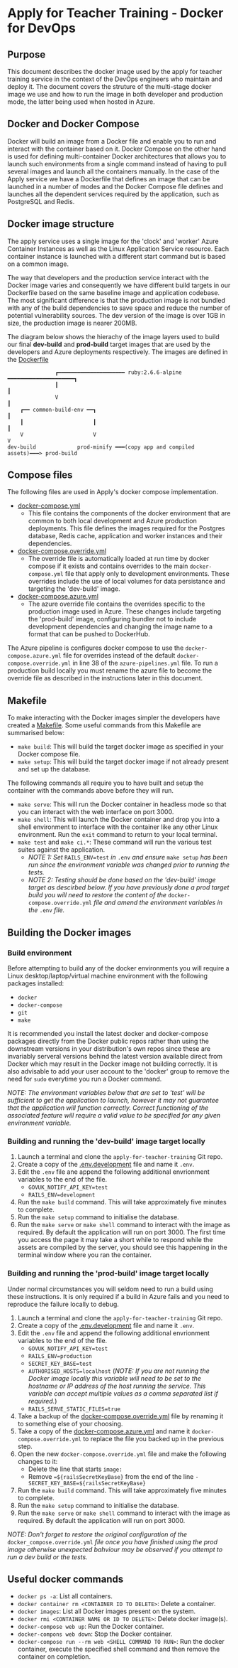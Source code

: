 # Apply for Teacher Training - Docker for DevOps

## Purpose

This document describes the docker image used by the apply for teacher training service in the context of the DevOps engineers who maintain and deploy it. The document covers the struture of the multi-stage docker image we use and how to run the image in both developer and production mode, the latter being used when hosted in Azure.

## Docker and Docker Compose

Docker will build an image from a Docker file and enable you to run and interact with the container based on it. Docker Compose on the other hand is used for defining multi-container Docker architectures that allows you to launch such environments from a single command instead of having to pull several images and launch all the containers manually. In the case of the Apply service we have a Dockerfile that defines an image that can be launched in a number of modes and the Docker Compose file defines and launches all the dependent services required by the application, such as PostgreSQL and Redis.

## Docker image structure

The apply service uses a single image for the 'clock' and 'worker' Azure Container Instances as well as the Linux Application Service resource. Each container instance is launched with a different start command but is based on a common image.

The way that developers and the production service interact with the Docker image varies and consequently we have different build targets in our Dockerfile based on the same baseline image and application codebase. The most significant difference is that the production image is not bundled with any of the build dependencies to save space and reduce the number of potential vulnerability sources. The dev version of the image is over 1GB in size, the production image is nearer 200MB.

The diagram below shows the hierachy of the image layers used to build our final **dev-build** and **prod-build** target images that are used by the developers and Azure deployments respectively. The images are defined in the [Dockerfile](../Dockerfile)

```
               ┏━━━━━━━━━━━━━━━━━━━━━ ruby:2.6.6-alpine ━━━━━━━━━━━━━━━━━━━━━┓
               ┃                                                             ┃
               V                                                             ┃
    ┏━━ common-build-env ━━┓                                                 ┃
    ┃                      ┃                                                 ┃
    V                      V                                                 V
dev-build             prod-minify ━━━(copy app and compiled assets)━━━> prod-build
```
## Compose files

The following files are used in Apply's docker compose implementation.

- [docker-compose.yml](../docker-compose.yml)
  - This file contains the components of the docker environment that are common to both local development and Azure production deployments. This file defines the images required for the Postgres database, Redis cache, application and worker instances and their dependencies.
- [docker-compose.override.yml](../docker-compose.override.yml)
  - The override file is automatically loaded at run time by docker compose if it exists and contains overrides to the main `docker-compose.yml` file that apply only to development environments. These overrides include the use of local volumes for data persistance and targeting the 'dev-build' image.
- [docker-compose.azure.yml](../docker-compose.azure.yml)
  - The azure override file contains the overrides specific to the production image used in Azure. These changes include targeting the 'prod-build' image, configuring bundler not to include development dependencies and changing the image name to a format that can be pushed to DockerHub.

The Azure pipeline is configures docker compose to use the `docker-compose.azure.yml` file for overrides instead of the default `docker-compose.override.yml` in line 38 of the `azure-pipelines.yml` file. To run a production build locally you must rename the azure file to become the override file as described in the instructions later in this document.

## Makefile

To make interacting with the Docker images simpler the developers have created a [Makefile](../Makefile). Some useful commands from this Makefile are summarised below:
- `make build`: This will build the target docker image as specified in your Docker compose file.
- `make setup`: This will build the target docker image if not already present and set up the database.

The following commands all require you to have built and setup the container with the commands above before they will run.
- `make serve`: This will run the Docker container in headless mode so that you can interact with the web interface on port 3000.
- `make shell`: This will launch the Docker container and drop you into a shell environment to interface with the container like any other Linux environment. Run the `exit` command to return to your local terminal.
- `make test` and `make ci.*`: These command will run the various test suites against the application.
   - _NOTE 1: Set_ `RAILS_ENV=test` _in_ `.env` _and ensure_ `make setup` _has been run since the environment variable was changed prior to running the tests._
   - _NOTE 2: Testing should be done based on the 'dev-build' image target as descirbed below. If you have previously done a prod target build you will need to restore the content of the_ `docker-compose.override.yml` _file and amend the environment variables in the_ `.env` _file._

## Building the Docker images

### Build environment

Before attempting to build any of the docker environments you will require a Linux desktop/laptop/virtual machine environment with the following packages installed:
- `docker`
- `docker-compose`
- `git`
- `make`

It is recommended you install the latest docker and docker-compose packages directly from the Docker public repos rather than using the downstream versions in your distribution's own repos since these are invariably serveral versions behind the latest version available direct from Docker which may result in the Docker image not building correctly. It is also advisable to add your user account to the 'docker' group to remove the need for `sudo` everytime you run a Docker command.

_NOTE: The environment variables below that are set to 'test' will be sufficient to get the application to launch, however it may not guarantee that the application will function correctly. Correct functioning of the associated feature will require a valid value to be specified for any given environment variable._

### Building and running the 'dev-build' image target locally

1. Launch a terminal and clone the `apply-for-teacher-training` Git repo.
1. Create a copy of the [.env.development](../.env.development) file and name it `.env`.
1. Edit the `.env` file ane append the following additional envrionment variables to the end of the file.
   - `GOVUK_NOTIFY_API_KEY=test`
   - `RAILS_ENV=development`
1. Run the `make build` command. This will take approximately five minutes to complete.
1. Run the `make setup` command to initialise the database.
1. Run the `make serve` or `make shell` command to interact with the image as required. By default the application will run on port 3000. The first time you access the page it may take a short while to respond while the assets are compiled by the server, you should see this happening in the terminal window where you ran the container.

### Building and running the 'prod-build' image target locally

Under normal circumstances you will seldom need to run a build using these instructions. It is only required if a build in Azure fails and you need to reproduce the failure locally to debug.

1. Launch a terminal and clone the `apply-for-teacher-training` Git repo.
1. Create a copy of the [.env.development](../.env.development) file and name it `.env`.
1. Edit the `.env` file and append the following additional envrionment variables to the end of the file.
   - `GOVUK_NOTIFY_API_KEY=test`
   - `RAILS_ENV=production`
   - `SECRET_KEY_BASE=test`
   - `AUTHORISED_HOSTS=localhost` (_NOTE: If you are not running the Docker image locally this variable will need to be set to the hostname or IP address of the host running the service. This variable can accept multiple values as a comma separated list if required._)
   - `RAILS_SERVE_STATIC_FILES=true`
1. Take a backup of the [docker-compose.override.yml](../docker-compose.override.yml) file by renaming it to something else of your choosing.
1. Take a copy of the [docker-compose.azure.yml](../docker-compose.azure.yml) and name it `docker-compose.override.yml` to replace the file you backed up in the previous step.
1. Open the new `docker-compose.override.yml` file and make the following changes to it:
   - Delete the line that starts `image:` 
   - Remove `=${railsSecretKeyBase}` from the end of the line `- SECRET_KEY_BASE=${railsSecretKeyBase}`
1. Run the `make build` command. This will take approximately five minutes to complete.
1. Run the `make setup` command to initialise the database.
1. Run the `make serve` or `make shell` command to interact with the image as required. By default the application will run on port 3000.

_NOTE: Don't forget to restore the original configuration of the_ `docker_compose.override.yml` _file once you have finished using the prod image otherwise unexpected bahviour may be observed if you attempt to run a dev build or the tests._

## Useful docker commands

- `docker ps -a`: List all containers.
- `docker container rm <CONTAINER ID TO DELETE>`: Delete a container.
- `docker images`: List all Docker images present on the system.
- `docker rmi <CONTAINER NAME OR ID TO DELETE>`: Delete docker image(s).
- `docker-compose web up`: Run the Docker container.
- `docker-compons web down`: Stop the Docker container.
- `docker-compose run --rm web <SHELL COMMAND TO RUN>`: Run the docker container, execute the specified shell command and then remove the container on completion.

